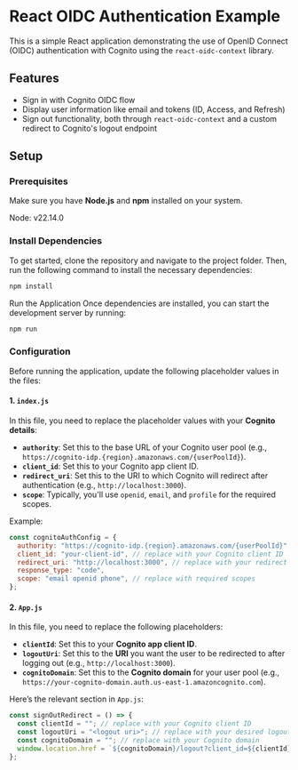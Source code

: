 # React OIDC Authentication Example

This is a simple React application demonstrating the use of OpenID Connect (OIDC) authentication with Cognito using the `react-oidc-context` library.

## Features
- Sign in with Cognito OIDC flow
- Display user information like email and tokens (ID, Access, and Refresh)
- Sign out functionality, both through `react-oidc-context` and a custom redirect to Cognito's logout endpoint

## Setup

### Prerequisites
Make sure you have **Node.js** and **npm** installed on your system.

Node: v22.14.0

### Install Dependencies

To get started, clone the repository and navigate to the project folder. Then, run the following command to install the necessary dependencies:

```bash
npm install
```

Run the Application
Once dependencies are installed, you can start the development server by running:

```bash
npm run
```

### Configuration

Before running the application, update the following placeholder values in the files:

#### 1. `index.js`

In this file, you need to replace the placeholder values with your **Cognito details**:

- **`authority`**: Set this to the base URL of your Cognito user pool (e.g., `https://cognito-idp.{region}.amazonaws.com/{userPoolId}`).
- **`client_id`**: Set this to your Cognito app client ID.
- **`redirect_uri`**: Set this to the URI to which Cognito will redirect after authentication (e.g., `http://localhost:3000`).
- **`scope`**: Typically, you'll use `openid`, `email`, and `profile` for the required scopes.

Example:

```js
const cognitoAuthConfig = {
  authority: "https://cognito-idp.{region}.amazonaws.com/{userPoolId}", // replace with your Cognito authority URL
  client_id: "your-client-id", // replace with your Cognito client ID
  redirect_uri: "http://localhost:3000", // replace with your redirect URI
  response_type: "code",
  scope: "email openid phone", // replace with required scopes
};
```

#### 2. `App.js`

In this file, you need to replace the following placeholders:

- **`clientId`**: Set this to your **Cognito app client ID**.
- **`logoutUri`**: Set this to the **URI** you want the user to be redirected to after logging out (e.g., `http://localhost:3000`).
- **`cognitoDomain`**: Set this to the **Cognito domain** for your user pool (e.g., `https://your-cognito-domain.auth.us-east-1.amazoncognito.com`).

Here’s the relevant section in `App.js`:

```js
const signOutRedirect = () => {
  const clientId = ""; // replace with your Cognito client ID
  const logoutUri = "<logout uri>"; // replace with your desired logout URI
  const cognitoDomain = ""; // replace with your Cognito domain
  window.location.href = `${cognitoDomain}/logout?client_id=${clientId}&logout_uri=${encodeURIComponent(logoutUri)}`;
};
```